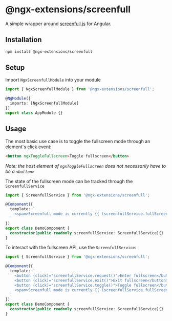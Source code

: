 # @ngx-extensions/screenfull

A simple wrapper around [screenfull.js](<https://github.com/sindresorhus/screenfull.js>) for Angular.

## Installation

```bash
npm install @ngx-extensions/screenfull
```

## Setup

Import `NgxScreenfullModule` into your module

```typescript
import { NgxScreenfullModule } from '@ngx-extensions/screenfull';

@NgModule({
  imports: [NgxScreenfullModule]
})
export class AppModule {}

```

## Usage

The most basic use case is to toggle the fullscreen mode through an element´s click event:

```html
<button ngxToggleFullscreen>Toggle fullscreen</button>
```

*Note: the host element of `ngxToggleFullscreen` does not necessarily have to be a `<button>`*

The state of the fullscreen mode can be tracked through the `ScreenfullService`

```typescript
import { ScreenfullService } from '@ngx-extensions/screenfull';

@Component({
  template: `
    <span>Screenfull mode is currently {{ (screenfullService.fullScreenActive$ | async) ? 'active': 'inactive' }}</span>
  `
})
export class DemoComponent {
  constructor(public readonly screenfullService: ScreenfullService){}
}
```

To interact with the fullscreen API, use the `ScreenfullService`:

```typescript
import { ScreenfullService } from '@ngx-extensions/screenfull';

@Component({
  template: `
    <button (click)="screenfullService.request()">Enter fullscreen</button>
    <button (click)="screenfullService.exit()">Exit fullscreen</button>
    <button (click)="screenfullService.toggle()">Toggle fullscreen</button>
    <span>Screenfull mode is currently {{ (screenfullService.fullScreenActive$ | async) ? 'active': 'inactive' }}</span>
  `
})
export class DemoComponent {
  constructor(public readonly screenfullService: ScreenfullService){}
}
```
